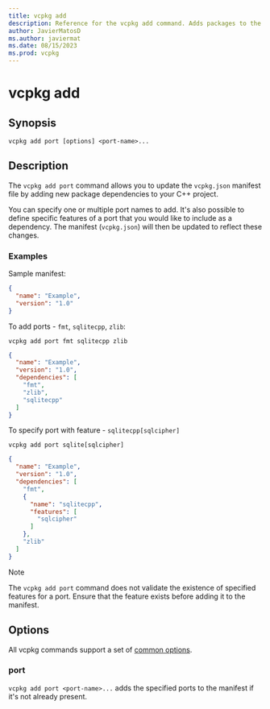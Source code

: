 ```yaml
---
title: vcpkg add
description: Reference for the vcpkg add command. Adds packages to the manifest.
author: JavierMatosD
ms.author: javiermat
ms.date: 08/15/2023
ms.prod: vcpkg
---
```

# vcpkg add

## Synopsis

```console
vcpkg add port [options] <port-name>...
```

## Description
The `vcpkg add port` command allows you to update the `vcpkg.json` manifest file by adding new package dependencies to your C++ project. 

You can specify one or multiple port names to add. It's also possible to define specific features of a port that you would like to include as a dependency. The manifest (`vcpkg.json`) will then be updated to reflect these changes.

### Examples

Sample manifest:
```json
{
  "name": "Example",
  "version": "1.0"
}
```

To add ports - `fmt`, `sqlitecpp`, `zlib`:

```console
vcpkg add port fmt sqlitecpp zlib
```
```json
{
  "name": "Example",
  "version": "1.0",
  "dependencies": [
    "fmt",
    "zlib",
    "sqlitecpp"
  ]
}
```

To specify port with feature - `sqlitecpp[sqlcipher]`
```console
vcpkg add port sqlite[sqlcipher]
```

```json
{
  "name": "Example",
  "version": "1.0",
  "dependencies": [
    "fmt",
    {
      "name": "sqlitecpp",
      "features": [
        "sqlcipher"
      ]
    },
    "zlib"
  ]
}
```
> [!NOTE]
> The `vcpkg add port` command does not validate the existence of specified features for a port. Ensure that the feature exists before adding it to the manifest.

## Options

All vcpkg commands support a set of [common options](common-options.md).

### port
`vcpkg add port <port-name>...` adds the specified ports to the manifest if it's not already present.
